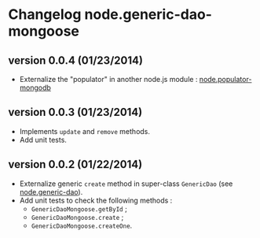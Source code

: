 Changelog node.generic-dao-mongoose
===================================

## version 0.0.4 (01/23/2014)

* Externalize the "populator" in another node.js module : [node.populator-mongodb](https://github.com/9fevrier/node.populator-mongodb.git "A simple library used to populate a MongoDB database with native driver. Usefull for unit tests.")

## version 0.0.3 (01/23/2014)

* Implements `update` and `remove` methods.
* Add unit tests.

## version 0.0.2 (01/22/2014)

* Externalize generic `create` method in super-class `GenericDao` (see [node.generic-dao](https://github.com/9fevrier/node.generic-dao "GenericDao for node.js by SAS 9 Février")).
* Add unit tests to check the following methods :
    * `GenericDaoMongoose.getById` ;
    * `GenericDaoMongoose.create` ;
    * `GenericDaoMongoose.createOne`.

